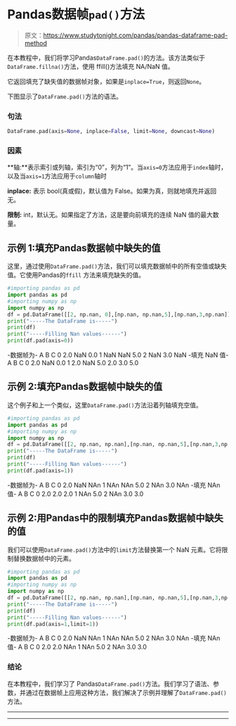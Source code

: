 # Pandas数据帧`pad()`方法

> 原文：<https://www.studytonight.com/pandas/pandas-dataframe-pad-method>

在本教程中，我们将学习Pandas`DataFrame.pad()`的方法。该方法类似于`DataFrame.fillna()`方法，使用 ffill()方法填充 NA/NaN 值。

它返回填充了缺失值的数据帧对象，如果是`inplace=True`，则返回`None`。

下图显示了`DataFrame.pad()`方法的语法。

### 句法

```py
DataFrame.pad(axis=None, inplace=False, limit=None, downcast=None)
```

### 因素

**轴:**表示索引或列轴，索引为“0”，列为“1”。当`axis=0`方法应用于`index`轴时，以及当`axis=1`方法应用于`column`轴时

**inplace:** 表示 bool(真或假)，默认值为 False。如果为真，则就地填充并返回无。

**限制:** int，默认无。如果指定了方法，这是要向前填充的连续 NaN 值的最大数量。

## 示例 1:填充Pandas数据帧中缺失的值

这里，通过使用`DataFrame.pad()`方法，我们可以填充数据帧中的所有空值或缺失值。它使用Pandas的`ffill` 方法来填充缺失的值。

```py
#importing pandas as pd
import pandas as pd
#importing numpy as np
import numpy as np
df = pd.DataFrame([[2, np.nan, 0],[np.nan, np.nan,5],[np.nan,3,np.nan]],columns=list('ABC'))
print("-----The DataFrame is-----")
print(df)
print("-----Filling Nan values------")
print(df.pad(axis=0))
```

-数据帧为-
A B C
0 2.0 NaN 0.0
1 NaN NaN 5.0
2 NaN 3.0 NaN
-填充 NaN 值-
A B C
0 2.0 NaN 0.0
1 2.0 NaN 5.0
2.0 3.0 5.0

## 示例 2:填充Pandas数据帧中缺失的值

这个例子和上一个类似，这里`DataFrame.pad()`方法沿着列轴填充空值。

```py
#importing pandas as pd
import pandas as pd
#importing numpy as np
import numpy as np
df = pd.DataFrame([[2, np.nan, np.nan],[np.nan, np.nan,5],[np.nan,3,np.nan]],columns=list('ABC'))
print("-----The DataFrame is-----")
print(df)
print("-----Filling Nan values------")
print(df.pad(axis=1))
```

-数据帧为-
A B C
0 2.0 NaN NAn
1 NAn NAn 5.0
2 NAn 3.0 NAn
-填充 NAn 值-
A B C
0 2.0 2.0 2.0
1 NAn 5.0
2 NAn 3.0 3.0

## 示例 2:用Pandas中的限制填充Pandas数据帧中缺失的值

我们可以使用`DataFrame.pad()`方法中的`limit`方法替换第一个 NaN 元素。它将限制替换数据帧中的元素。

```py
#importing pandas as pd
import pandas as pd
#importing numpy as np
import numpy as np
df = pd.DataFrame([[2, np.nan, np.nan],[np.nan, np.nan,5],[np.nan,3,np.nan]],columns=list('ABC'))
print("-----The DataFrame is-----")
print(df)
print("-----Filling Nan values------")
print(df.pad(axis=1,limit=1))
```

-数据帧为-
A B C
0 2.0 NaN NAn
1 NAn NAn 5.0
2 NAn 3.0 NAn
-填充 NAn 值-
A B C
0 2.0 2.0 NAn
1 NAn 5.0
2 NAn 3.0 3.0

### 结论

在本教程中，我们学习了 Pandas`DataFrame.pad()`方法。我们学习了语法、参数，并通过在数据帧上应用这种方法，我们解决了示例并理解了`DataFrame.pad()`方法。

* * *

* * *